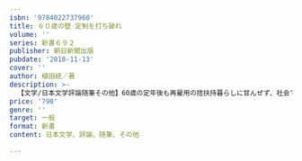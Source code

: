 ```yaml
---
isbn: '9784022737960'
title: ６０歳の壁 定制を打ち破れ
volume: ''
series: 新書６９２
publisher: 朝日新聞出版
pubdate: '2018-11-13'
cover: ''
author: 植田統／著
description: >-
  【文学/日本文学評論随筆その他】60歳の定年後も再雇用の捨扶持暮らしに甘んぜず、社会で活躍し続けるための実践的仕事術。54歳でサラリーマンから弁護士に転じた著者がシニア起業の成功例・失敗例を徹底分析し、お金に困らず80歳まで生き抜く戦略を説く。
price: '790'
genre: ''
target: 一般
format: 新書
content: 日本文学、評論、随筆、その他

---
```

